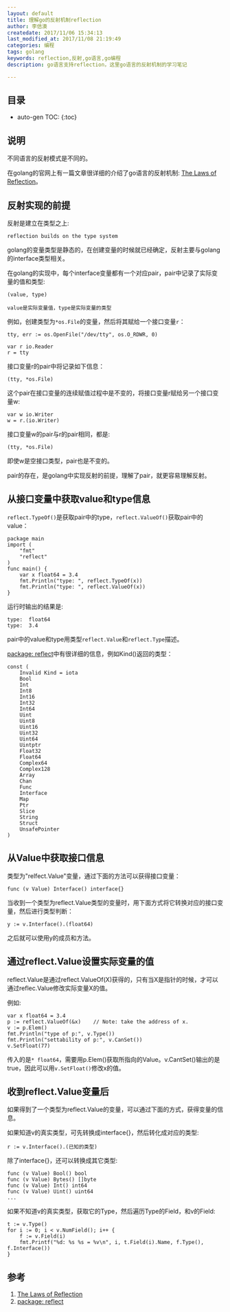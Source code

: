 ```yaml
---
layout: default
title: 理解go的反射机制reflection
author: 李佶澳
createdate: 2017/11/06 15:34:13
last_modified_at: 2017/11/08 21:19:49
categories: 编程
tags: golang
keywords: reflection,反射,go语言,go编程
description: go语言支持reflection，这里go语言的反射机制的学习笔记

---
```


## 目录
* auto-gen TOC:
{:toc}

## 说明

不同语言的反射模式是不同的。

在golang的官网上有一篇文章很详细的介绍了go语言的反射机制: [The Laws of Reflection][1]。

## 反射实现的前提

反射是建立在类型之上:

	reflection builds on the type system

golang的变量类型是静态的，在创建变量的时候就已经确定，反射主要与golang的interface类型相关。

在golang的实现中，每个interface变量都有一个对应pair，pair中记录了实际变量的值和类型:

	(value, type)
	
	value是实际变量值，type是实际变量的类型

例如，创建类型为`*os.File`的变量，然后将其赋给一个接口变量`r`：

	tty, err := os.OpenFile("/dev/tty", os.O_RDWR, 0)
	
	var r io.Reader
	r = tty

接口变量r的pair中将记录如下信息：

	(tty, *os.File)

这个pair在接口变量的连续赋值过程中是不变的，将接口变量r赋给另一个接口变量w:

	var w io.Writer
	w = r.(io.Writer)

接口变量w的pair与r的pair相同，都是:

	(tty, *os.File)

即使w是空接口类型，pair也是不变的。

pair的存在，是golang中实现反射的前提，理解了pair，就更容易理解反射。

## 从接口变量中获取value和type信息

`reflect.TypeOf()`是获取pair中的type，`reflect.ValueOf()`获取pair中的value：

	package main
	import (
		"fmt"
		"reflect"
	)
	func main() {
		var x float64 = 3.4
		fmt.Println("type: ", reflect.TypeOf(x))
		fmt.Println("type: ", reflect.ValueOf(x))
	}

运行时输出的结果是:

	type:  float64
	type:  3.4

pair中的value和type用类型`reflect.Value`和`reflect.Type`描述。

[package: reflect][2]中有很详细的信息，例如Kind()返回的类型：

	const (
		Invalid Kind = iota
		Bool
		Int
		Int8
		Int16
		Int32
		Int64
		Uint
		Uint8
		Uint16
		Uint32
		Uint64
		Uintptr
		Float32
		Float64
		Complex64
		Complex128
		Array
		Chan
		Func
		Interface
		Map
		Ptr
		Slice
		String
		Struct
		UnsafePointer
	)

## 从Value中获取接口信息

类型为"relfect.Value"变量，通过下面的方法可以获得接口变量：

	func (v Value) Interface() interface{}

当收到一个类型为reflect.Value类型的变量时，用下面方式将它转换对应的接口变量，然后进行类型判断：

	y := v.Interface().(float64)

之后就可以使用y的成员和方法。

## 通过reflect.Value设置实际变量的值

reflect.Value是通过reflect.ValueOf(X)获得的，只有当X是指针的时候，才可以通过reflec.Value修改实际变量X的值。

例如:

	var x float64 = 3.4
	p := reflect.ValueOf(&x)    // Note: take the address of x.
	v := p.Elem()
	fmt.Println("type of p:", v.Type())
	fmt.Println("settability of p:", v.CanSet())
	v.SetFloat(77)

传入的是`* float64`，需要用p.Elem()获取所指向的Value。v.CantSet()输出的是true，因此可以用`v.SetFloat()`修改x的值。

## 收到reflect.Value变量后

如果得到了一个类型为reflect.Value的变量，可以通过下面的方式，获得变量的信息。

如果知道v的真实类型，可先转换成interface{}，然后转化成对应的类型:

	r := v.Interface().(已知的类型)

除了interface{}，还可以转换成其它类型:

	func (v Value) Bool() bool
	func (v Value) Bytes() []byte
	func (v Value) Int() int64
	func (v Value) Uint() uint64
	...

如果不知道v的真实类型，获取它的Type，然后遍历Type的Field，和v的Field:

	t := v.Type()
	for i := 0; i < v.NumField(); i++ {
		f := v.Field(i)
		fmt.Printf("%d: %s %s = %v\n", i, t.Field(i).Name, f.Type(), f.Interface())
	}

## 参考

1. [The Laws of Reflection][1]
2. [package: reflect][2]

[1]: https://blog.golang.org/laws-of-reflection  "The Laws of Reflection" 
[2]: https://golang.org/pkg/reflect/#Kind "package: reflect"
